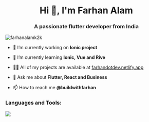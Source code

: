 <h1 align="center">Hi 👋, I'm Farhan Alam</h1>
<h3 align="center">A passionate flutter developer from India</h3>

<p align="left"> <img src="https://komarev.com/ghpvc/?username=farhanalamk2k&label=Profile%20views&color=0e75b6&style=flat" alt="farhanalamk2k" /> </p>

- 🔭 I’m currently working on **Ionic project**

- 🌱 I’m currently learning **Ionic, Vue and Rive**

- 👨‍💻 All of my projects are available at [farhandotdev.netlify.app](farhandotdev.netlify.app)

- 💬 Ask me about **Flutter, React and Business**

- 📫 How to reach me **@buildwithfarhan**


<h3 align="left">Languages and Tools:</h3>
<p align="left">
  <a href="https://skillicons.dev">
    <img src="https://skillicons.dev/icons?i=git,github,vscode,c,cpp,html,css,js,react,figma,nodejs,expressjs,bootstrap,linux,twitter,python,dart,firebase,flutter,typescript,mysql,redux,vue,mongodb" />
  </a>
</p>

